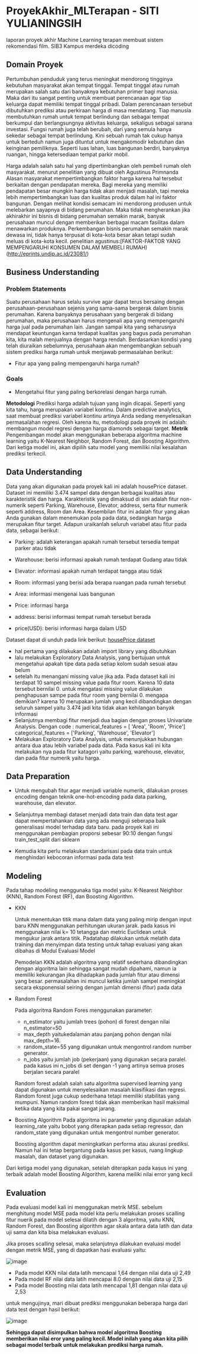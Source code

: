 # ProyekAkhir_MLTerapan - SITI YULIANINGSIH
laporan proyek akhir Machine Learning terapan membuat sistem rekomendasi film. SIB3 Kampus merdeka dicoding

## Domain Proyek
Pertumbuhan penduduk yang terus meningkat mendorong tingginya kebutuhan masyarakat akan tempat tinggal. Tempat tinggal atau rumah merupakan salah satu dari banyaknya kebutuhan primer bagi manusia.  Maka dari itu sangat penting untuk membuat perencanaan agar tiap keluarga dapat memiliki tempat tinggal pribadi.  Dalam perencanaan tersebut dibutuhkan prediksi atau perkiraan harga di masa mendatang.  Tiap manusia membutuhkan rumah untuk tempat berlindung dan sebagai tempat berkumpul dan berlangsungnya aktivitas keluarga, sekaligus sebagai sarana investasi. Fungsi rumah juga telah berubah, dari yang semula hanya sekedar sebagai tempat berlindung. Kini sebuah rumah tak cukup hanya untuk berteduh namun juga dituntut untuk mengakomodir kebutuhan dan keinginan pemiliknya. Seperti luas lahan, luas bangunan  berdiri,  banyaknya  ruangan,  hingga  ketersediaan  tempat  parkir  mobil.

Harga adalah salah satu hal yang dipertimbangkan oleh pembeli rumah oleh masyarakat. menurut penelitian yang dibuat oleh Agustinus Primnanda Alasan masyarakat mempertimbangkan faktor harga karena hal tersebut berkaitan dengan pendapatan mereka. Bagi mereka yang memiliki pendapatan besar mungkin harga tidak akan menjadi masalah, tapi mereka lebih mempertimbangkan luas dan kualitas produk dalam hal ini faktor bangunan.
Dengan melihat kondisi semacam ini mendorong produsen untuk melebarkan sayapnya di bidang perumahan. Maka tidak mengherankan jika akhirakhir ini bisnis di bidang perumahan semakin marak, banyak perusahaan muncul dengan memberikan berbagai macam fasilitas dalam menawarkan produknya. Perkembangan bisnis perumahan semakin marak dewasa ini, tidak hanya terpusat di kota-kota besar akan tetapi sudah meluas di kota-kota kecil.
penelitian agustinus:[FAKTOR-FAKTOR YANG MEMPENGARUHI KONSUMEN DALAM MEMBELI RUMAH)(http://eprints.undip.ac.id/23081/)

## Business Understanding
### Problem Statements
Suatu perusahaan harus selalu survive agar dapat terus bersaing dengan perusahaan-perusahaan sejenis yang sama-sama bergerak dalam bisnis perumahan. Karena banyaknya perusahaan yang bergerak di bidang perumahan, maka perusahaan harus mengenali apa yang mempengaruhi harga jual pada perumahan lain. Jangan sampai kita yang seharusnya mendapat keuntungan karna terdapat kualitas yang bagus pada perumahan kita, kita malah menjualnya dengan harga rendah.
Berdasarkan kondisi yang telah diuraikan sebelumnya, perusahaan akan mengembangkan sebuah sistem prediksi harga rumah untuk menjawab permasalahan berikut:
- Fitur apa yang paling mempengaruhi harga rumah?

### Goals
- Mengetahui fitur yang paling berkorelasi dengan harga rumah.

**Metodologi**
Prediksi harga adalah tujuan yang ingin dicapai. Seperti yang kita tahu, harga merupakan variabel kontinu. Dalam predictive analytics, saat membuat prediksi variabel kontinu artinya Anda sedang menyelesaikan permasalahan regresi. Oleh karena itu, metodologi pada proyek ini adalah: membangun model regresi dengan harga diamonds sebagai target.
**Metrik**
Pengembangan model akan menggunakan beberapa algoritma machine learning yaitu K-Nearest Neighbor, Random Forest, dan Boosting Algorithm. Dari ketiga model ini, akan dipilih satu model yang memiliki nilai kesalahan prediksi terkecil.

## Data Understanding
Data yang akan digunakan pada proyek kali ini adalah housePrice dataset. Dataset ini memiliki 3.474 sampel data dengan berbagai kualitas atau karakteristik dan harga. Karakteristik yang dimaksud di sini adalah fitur non-numerik seperti Parking, Warehouse, Elevator, address, serta fitur numerik seperti address, Room dan  Area. Kesembilan fitur ini adalah fitur yang akan Anda gunakan dalam menemukan pola pada data, sedangkan harga merupakan fitur target.
Adapun uraikanlah seluruh variabel atau fitur pada data, sebagai berikut:

- Parking: adalah keterangan apakah rumah tersebut tersedia tempat parker atau tidak

- Warehouse: berisi informasi apakah rumah terdapat Gudang atau tidak
- Elevator: informasi apakah rumah terdapat tangga  atau tidak
- Room: informasi yang berisi ada berapa ruangan pada rumah tersebut
- Area: informasi mengenai luas bangunan
- Price: informasi harga
- address: berisi informasi tempat rumah tersebut berada
- price(USD): berisi informasi harga dalam USD

Dataset dapat di unduh pada link berikut: [housePrice dataset](https://www.kaggle.com/datasets/mokar2001/house-price-tehran-iran)

- hal pertama yang dilakukan adalah import library yang dibutuhkan
- lalu melakukan Exploratory Data Analysis, yang bertujuan  untuk mengetahui apakah tipe data pada setiap kolom sudah sesuai atau belum
- setelah itu menangani missing value jika ada. Pada dataset kali ini terdapat 10  sampel missing value pada fitur room. Karena 10 data tersebut bernilai 0. untuk mengatasi missing value dilakukan penghapusan sampe pada fitur room yang bernilai 0. mengapa demikian? karena 10 merupakan jumlah yang kecil dibandingkan dengan seluruh sampel yaitu 3.474 jadi kita tidak akan kehilangan banyak informasi
-	Selanjutnya membagi fitur menjadi dua bagian dengan proses Univariate Analysis. Dengan code :
numerical_features = [ 'Area', 'Room', 'Price']
categorical_features = ['Parking', 'Warehouse', 'Elevator']
-	Melakukan Exploratory Data Analysis, untuk menunjukkan hubungan antara dua atau lebih variabel pada data. Pada kasus kali ini kita melakukan nya pada fitur katagori yaitu parking, warehouse, elevator, dan pada fitur numerik yaitu harga.

## Data Preparation
- Untuk mengubah fitur agar menjadi variable numerik, dilakukan proses encoding dengan teknik one-hot-encoding pada data parking, warehouse, dan elevator. 

- Selanjutnya membagi dataset menjadi data train dan data test agar dapat mempertahankan data yang ada menguji seberapa baik generalisasi model terhadap data baru. pada proyek kali ini menggunakan pembagian proporsi sebesar 90:10 dengan fungsi train_test_split dari sklearn

- Kemudia kita perlu melakukan standarisasi pada data train untuk menghindari kebocoran informasi pada data test

## Modeling
Pada tahap modeling menggunaka tiga model yaitu: K-Nearest Neighbor (KNN), Random Forest (RF), dan  Boosting Algorithm.
-	KKN

      Untuk menentukan titik mana dalam data yang paling mirip dengan input baru KNN menggunakan perhitungan ukuran jarak. pada kasus ini menggunakan nilai k= 10 tetangga dan metric Euclidean untuk mengukur jarak antara titik. Padatahap dilakukan untuk melatih data training dan menyimpan data testing untuk tahap evaluasi yang akan dibahas di Modul Evaluasi Model       
      
      Pemodelan KKN adalah algoritma yang relatif sederhana dibandingkan dengan algoritma lain sehingga sangat mudah dipahami, namun ia memiliki kekurangan jika dihadapkan pada jumlah fitur atau dimensi yang besar. permasalahan ini muncul ketika jumlah sampel meningkat secara eksponensial seiring dengan jumlah dimensi (fitur) pada data
      
-    Random Forest

     Pada algoritma Random Fores menggunakan parameter:
     - n_estimator yaitu jumlah trees (pohon) di forest dengan nilai n_estimator=50
     - max_depth yaitukedalaman atau panjang pohon dengan nilai max_depth=16. 
     - random_state=55 yang digunakan untuk mengontrol random number generator. 
     - n_jobs yaitu jumlah job (pekerjaan) yang digunakan secara paralel. pada kasus ini n_jobs di set  dengan -1 yang artinya semua proses berjalan secara paralel

     Random forest adalah salah satu algoritma supervised learning yang dapat digunakan untuk menyelesaikan masalah klasifikasi dan regresi. Random forest juga cukup sederhana tetapi memiliki stabilitas yang mumpuni. Namun random forest  tidak akan memberikan hasil maksimal ketika data yang kita pakai sangat jarang.
      
-    Boosting Algorithm
     Pada algoritma ini parameter yang digunakan adalah learning_rate yaitu bobot yang diterapkan pada setiap regressor, dan random_state yang digunakan untuk mengontrol number generator.
     
     Boosting algorithm dapat meningkatkan performa atau akurasi prediksi. Namun hal ini tetap bergantung pada kasus per kasus, ruang lingkup masalah, dan dataset yang digunakan. 
     
Dari ketiga model yang digunakan, setelah diterapkan pada kasus ini yang terbaik adalah model Boosting Algorithm, karena meiliki nilai error yang kecil

## Evaluation
Pada evaluasi model kali ini menggunakan metrik MSE. sebelum menghitung model MSE pada model kita perlu melakukan proses scalling fitur nuerik pada model selesai dilatih dengan 3 algoritma, yaitu KNN, Random Forest, dan Boosting algorithm agar skala antara data latih dan data uji sama dan kita bisa melakukan evaluasi.
      
Jika proses scalling selesai, maka selanjutnya dilakukan evaluasi model dengan metrik MSE, yang di dapatkan hasi evaluasi yaitu:

![image](https://drive.google.com/uc?export=view&id=1PmhjESKzgWM4wl1b7WYxbEd4MoCAfwNW)

- Pada model KKN nilai data latih mencapai 1,64 dengan nilai data uji 2,49
- Pada model RF nilai data latih mencapai 8.0 dengan nilai data uji 2,15
- Pada model Boosting nilai data latih mencapai 1,81 dengan nilai data uji 2,53

untuk mengujinya, mari dibuat prediksi menggunakan beberapa harga dari data test dengan hasil berikut:

![image](https://drive.google.com/uc?export=view&id=1Lmb_WGcGlkyVtLFQPFrqr3crzUzNp93u)

<b>Sehingga dapat disimpulkan bahwa model algoritma Boosting memberikan nilai eror yang paling kecil. Model inilah yang akan kita pilih sebagai model terbaik untuk melakukan prediksi harga rumah.</b>

